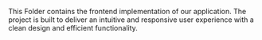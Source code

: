 This Folder contains the frontend implementation of our application. The project is built to deliver an intuitive and responsive user experience with a clean design and efficient functionality.

